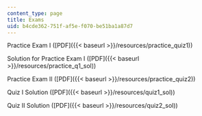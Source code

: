 ```yaml
---
content_type: page
title: Exams
uid: b4cde362-751f-af5e-f070-be51ba1a87d7
---
```


Practice Exam I ([PDF]({{< baseurl >}}/resources/practice_quiz1))

Solution for Practice Exam I ([PDF]({{< baseurl >}}/resources/practice_q1_sol))

Practice Exam II ([PDF]({{< baseurl >}}/resources/practice_quiz2))

Quiz I Solution ([PDF]({{< baseurl >}}/resources/quiz1_sol))

Quiz II Solution ([PDF]({{< baseurl >}}/resources/quiz2_sol))